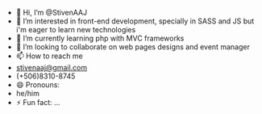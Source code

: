 - 👋 Hi, I’m @StivenAAJ
- 👀 I’m interested in front-end development, specially in SASS and JS but i'm eager to learn new technologies
- 🌱 I’m currently learning php with MVC frameworks
- 💞️ I’m looking to collaborate on web pages designs and event manager
- 📫 How to reach me
- stivenaaj@gmail.com
- (+506)8310-8745
- 😄 Pronouns:
- he/him
- ⚡ Fun fact: ...
